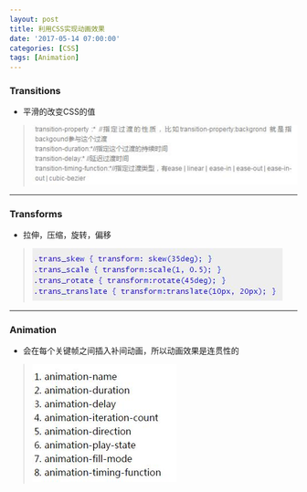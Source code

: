 ```yaml
---
layout: post
title: 利用CSS实现动画效果
date: '2017-05-14 07:00:00'
categories: [CSS]
tags: [Animation]
---
```


### Transitions
* 平滑的改变CSS的值
 > ![A bowl of bananas](/assets/images/2017/an_1.jpg)

---
### Transforms
* 拉伸，压缩，旋转，偏移
 > ![A bowl of bananas](/assets/images/2017/an_2.jpg)

---
### Animation
* 会在每个关键帧之间插入补间动画，所以动画效果是连贯性的
 > ![A bowl of bananas](/assets/images/2017/an_3.jpg)
